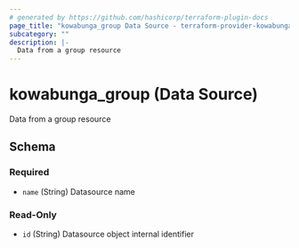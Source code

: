 ```yaml
---
# generated by https://github.com/hashicorp/terraform-plugin-docs
page_title: "kowabunga_group Data Source - terraform-provider-kowabunga"
subcategory: ""
description: |-
  Data from a group resource
---
```


# kowabunga_group (Data Source)

Data from a group resource



<!-- schema generated by tfplugindocs -->
## Schema

### Required

- `name` (String) Datasource name

### Read-Only

- `id` (String) Datasource object internal identifier
